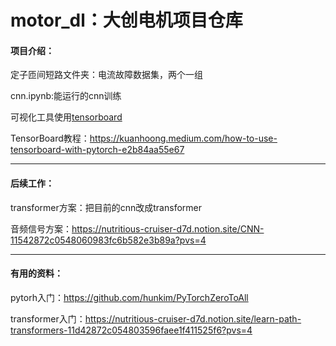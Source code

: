 ﻿# motor_dl：大创电机项目仓库

#### 项目介绍：

定子匝间短路文件夹：电流故障数据集，两个一组

cnn.ipynb:能运行的cnn训练

可视化工具使用[tensorboard](https://www.tensorflow.org/tensorboard?hl=zh-cn)

TensorBoard教程：https://kuanhoong.medium.com/how-to-use-tensorboard-with-pytorch-e2b84aa55e67

------

#### 后续工作：

transformer方案：把目前的cnn改成transformer

音频信号方案：https://nutritious-cruiser-d7d.notion.site/CNN-11542872c0548060983fc6b582e3b89a?pvs=4

-------

#### 有用的资料：

pytorh入门：https://github.com/hunkim/PyTorchZeroToAll

transformer入门：https://nutritious-cruiser-d7d.notion.site/learn-path-transformers-11d42872c054803596faee1f411525f6?pvs=4

